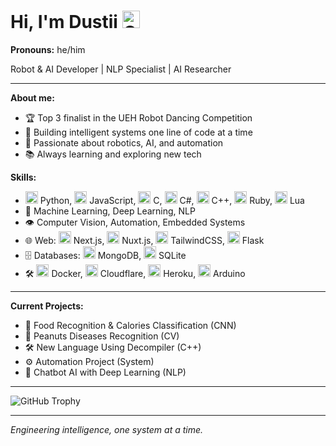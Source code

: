# Hi, I'm Dustii <img src="https://raw.githubusercontent.com/Tarikul-Islam-Anik/Animated-Fluent-Emojis/master/Emojis/Animals/Otter.png" width="28" alt="Otter">

**Pronouns:** he/him

Robot & AI Developer | NLP Specialist | AI Researcher

---

**About me:**
- 🏆 Top 3 finalist in the UEH Robot Dancing Competition
- 🤖 Building intelligent systems one line of code at a time
- 🤝 Passionate about robotics, AI, and automation
- 📚 Always learning and exploring new tech

**Skills:**
- <img src="https://cdn.jsdelivr.net/gh/devicons/devicon/icons/python/python-original.svg" width="20"/> Python, <img src="https://cdn.jsdelivr.net/gh/devicons/devicon/icons/javascript/javascript-original.svg" width="20"/> JavaScript, <img src="https://cdn.jsdelivr.net/gh/devicons/devicon/icons/c/c-original.svg" width="20"/> C, <img src="https://cdn.jsdelivr.net/gh/devicons/devicon/icons/csharp/csharp-original.svg" width="20"/> C#, <img src="https://cdn.jsdelivr.net/gh/devicons/devicon/icons/cplusplus/cplusplus-original.svg" width="20"/> C++, <img src="https://cdn.jsdelivr.net/gh/devicons/devicon/icons/ruby/ruby-original.svg" width="20"/> Ruby, <img src="https://cdn.jsdelivr.net/gh/devicons/devicon/icons/lua/lua-original.svg" width="20"/> Lua
- 🧠 Machine Learning, Deep Learning, NLP
- 👁️ Computer Vision, Automation, Embedded Systems
- 🌐 Web: <img src="https://cdn.jsdelivr.net/gh/devicons/devicon/icons/nextjs/nextjs-original.svg" width="20"/> Next.js, <img src="https://cdn.jsdelivr.net/gh/devicons/devicon/icons/nuxtjs/nuxtjs-original.svg" width="20"/> Nuxt.js, <img src="https://cdn.jsdelivr.net/gh/devicons/devicon/icons/tailwindcss/tailwindcss-plain.svg" width="20"/> TailwindCSS, <img src="https://cdn.jsdelivr.net/gh/devicons/devicon/icons/flask/flask-original.svg" width="20"/> Flask
- 🗄️ Databases: <img src="https://cdn.jsdelivr.net/gh/devicons/devicon/icons/mongodb/mongodb-original.svg" width="20"/> MongoDB, <img src="https://cdn.jsdelivr.net/gh/devicons/devicon/icons/sqlite/sqlite-original.svg" width="20"/> SQLite
- 🛠️ <img src="https://cdn.jsdelivr.net/gh/devicons/devicon/icons/docker/docker-original.svg" width="20"/> Docker, <img src="https://cdn.jsdelivr.net/gh/devicons/devicon/icons/cloudflare/cloudflare-original.svg" width="20"/> Cloudflare, <img src="https://cdn.jsdelivr.net/gh/devicons/devicon/icons/heroku/heroku-original.svg" width="20"/> Heroku, <img src="https://cdn.jsdelivr.net/gh/devicons/devicon/icons/arduino/arduino-original.svg" width="20"/> Arduino

---

**Current Projects:**
- 🍔 Food Recognition & Calories Classification (CNN)
- 🥜 Peanuts Diseases Recognition (CV)
- 🛠️ New Language Using Decompiler (C++)
- ⚙️ Automation Project (System)
- 💬 Chatbot AI with Deep Learning (NLP)

---

![GitHub Trophy](https://github-profile-trophy.vercel.app/?username=YOUR_GITHUB_USERNAME&theme=discord&no-frame=false&no-bg=true&margin-w=4)

---

*Engineering intelligence, one system at a time.* 
